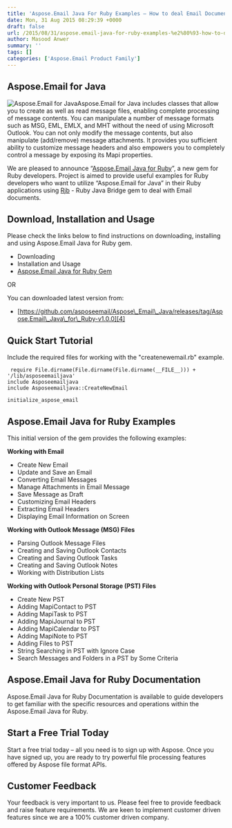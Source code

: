 ```yaml
---
title: 'Aspose.Email Java For Ruby Examples – How to deal Email Documents'
date: Mon, 31 Aug 2015 08:29:39 +0000
draft: false
url: /2015/08/31/aspose.email-java-for-ruby-examples-%e2%80%93-how-to-deal-email-documents/
author: Masood Anwer
summary: ''
tags: []
categories: ['Aspose.Email Product Family']
---
```


## Aspose.Email for Java

![](https://blog.aspose.com/wp-content/uploads/sites/2/2015/08/aspose_email-for-java.jpg "Aspose.Email for Java")Aspose.Email for Java includes classes that allow you to create as well as read message files, enabling complete processing of message contents. You can manipulate a number of message formats such as MSG, EML, EMLX, and MHT without the need of using Microsoft Outlook. You can not only modify the message contents, but also manipulate (add/remove) message attachments. It provides you sufficient ability to customize message headers and also empowers you to completely control a message by exposing its Mapi properties.

We are pleased to announce “[Aspose.Email Java for Ruby][1]”, a new gem for Ruby developers. Project is aimed to provide useful examples for Ruby developers who want to utilize “Aspose.Email for Java” in their Ruby applications using [Rjb][2] - Ruby Java Bridge gem to deal with Email documents.

## Download, Installation and Usage

Please check the links below to find instructions on downloading, installing and using Aspose.Email Java for Ruby gem.

*   Downloading
*   Installation and Usage
*   [Aspose.Email Java for Ruby Gem][3]

OR  
  
You can downloaded latest version from:

*   [https://github.com/asposeemail/Aspose\_Email\_Java/releases/tag/Aspose.Email\_Java\_for\_Ruby-v1.0.0][4]

## Quick Start Tutorial

Include the required files for working with the "createnewemail.rb" example.

```
 require File.dirname(File.dirname(File.dirname(__FILE__))) + '/lib/asposeemailjava'
include Asposeemailjava
include Asposeemailjava::CreateNewEmail

initialize_aspose_email 
```

## Aspose.Email Java for Ruby Examples

This initial version of the gem provides the following examples:

**Working with Email**

*   Create New Email
*   Update and Save an Email
*   Converting Email Messages
*   Manage Attachments in Email Message
*   Save Message as Draft
*   Customizing Email Headers
*   Extracting Email Headers
*   Displaying Email Information on Screen

**Working with Outlook Message (MSG) Files**

*   Parsing Outlook Message Files
*   Creating and Saving Outlook Contacts
*   Creating and Saving Outlook Tasks
*   Creating and Saving Outlook Notes
*   Working with Distribution Lists

**Working with Outlook Personal Storage (PST) Files**

*   Create New PST
*   Adding MapiContact to PST
*   Adding MapiTask to PST
*   Adding MapiJournal to PST
*   Adding MapiCalendar to PST
*   Adding MapiNote to PST
*   Adding Files to PST
*   String Searching in PST with Ignore Case
*   Search Messages and Folders in a PST by Some Criteria

## Aspose.Email Java for Ruby Documentation

Aspose.Email Java for Ruby Documentation is available to guide developers to get familiar with the specific resources and operations within the Aspose.Email Java for Ruby.

## Start a Free Trial Today

Start a free trial today – all you need is to sign up with Aspose. Once you have signed up, you are ready to try powerful file processing features offered by Aspose file format APIs.

## Customer Feedback

Your feedback is very important to us. Please feel free to provide feedback and raise feature requirements. We are keen to implement customer driven features since we are a 100% customer driven company.




[1]: https://rubygems.org/gems/asposeemailjava
[2]: https://rubygems.org/gems/rjb
[3]: https://rubygems.org/gems/asposeemailjava
[4]: https://github.com/asposeemail/Aspose_Email_Java/releases/tag/Aspose.Email_Java_for_Ruby-v1.0.0




